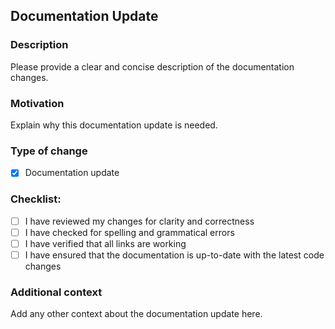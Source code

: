 ## Documentation Update

### Description
Please provide a clear and concise description of the documentation changes.

### Motivation
Explain why this documentation update is needed.

### Type of change
- [x] Documentation update

### Checklist:
- [ ] I have reviewed my changes for clarity and correctness
- [ ] I have checked for spelling and grammatical errors
- [ ] I have verified that all links are working
- [ ] I have ensured that the documentation is up-to-date with the latest code changes

### Additional context
Add any other context about the documentation update here.


